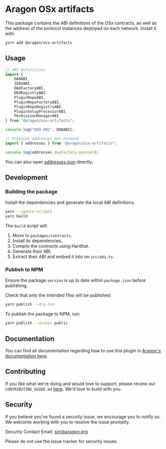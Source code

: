 # Aragon OSx artifacts

This package contains the ABI definitions of the OSx contracts, as well as the address of the protocol instances deployed on each network. Install it with:

```sh
yarn add @aragon/osx-artifacts
```

## Usage

```typescript
// ABI definitions
import {
    DAOABI,
    IDAOABI,
    DAOFactoryABI,
    DAORegistryABI,
    PluginRepoABI,
    PluginRepoFactoryABI,
    PluginRepoRegistryABI,
    PluginSetupProcessorABI,
    PermissionManagerABI
} from "@aragon/osx-artifacts";

console.log("DAO ABI", DAOABI);

// Protocol addresses per-network
import { addresses } from "@aragon/osx-artifacts";

console.log(addresses.daoFactory.mainnet);
```

You can also open [addresses.json](./src/addresses.json) directly.

## Development

### Building the package

Install the dependencies and generate the local ABI definitions.

```sh
yarn --ignore-scripts
yarn build
```

The `build` script will:
1. Move to `packages/contracts`.
2. Install its dependencies.
3. Compile the contracts using Hardhat.
4. Generate their ABI.
5. Extract their ABI and embed it into on `src/abi.ts`.

### Publish to NPM

Ensure the package `version` is up to date within `package.json` before publishing.

Check that only the intended files will be published:
```sh
yarn publish --dry-run
```

To publish the package to NPM, run:
```sh
yarn publish --access public
```

## Documentation

You can find all documentation regarding how to use this plugin in [Aragon's documentation here](https://docs.aragon.org/osx-contracts/1.x/index.html).

## Contributing

If you like what we're doing and would love to support, please review our `CONTRIBUTING_GUIDE.md` [here](https://github.com/aragon/osx/blob/main/CONTRIBUTION_GUIDE.md). We'd love to build with you.

## Security

If you believe you've found a security issue, we encourage you to notify us. We welcome working with you to resolve the issue promptly.

Security Contact Email: sirt@aragon.org

Please do not use the issue tracker for security issues.
